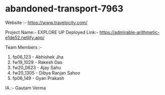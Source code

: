 # abandoned-transport-7963

Website :- https://www.travelocity.com/

Project Name:- EXPLORE UP
Deployed Link:- https://admirable-arithmetic-e1de52.netlify.app/


Team Members :-
1. fp06_123 - Abhishek Jha
2. fw19_1029 - Rakesh Das
3. fw20_0623 - Ajay Sahu
4. fw20_1305 - Dibya Ranjan Sahoo
5. fp06_149 - Gyan Prakash

IA :- Gautam Verma
